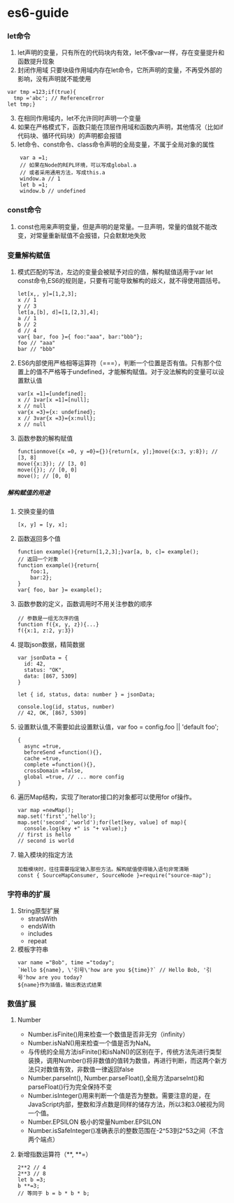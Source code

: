 es6-guide
=========


### let命令

1.  let声明的变量，只有所在的代码块内有效，let不像var一样，存在变量提升和函数提升现象
2.  封闭作用域 只要块级作用域内存在let命令，它所声明的变量，不再受外部的影响，没有声明就不能使用

```
var tmp =123;if(true){
  tmp ='abc'; // ReferenceError
let tmp;}
```
3.  在相同作用域内，let不允许同时声明一个变量
4.  如果在严格模式下，函数只能在顶层作用域和函数内声明，其他情况（比如if代码块、循环代码块）的声明都会报错
5.  let命令、const命令、class命令声明的全局变量，不属于全局对象的属性

````
    var a =1;
    // 如果在Node的REPL环境，可以写成global.a
    // 或者采用通用方法，写成this.a
    window.a // 1
    let b =1;
    window.b // undefined
````

### const命令
1.  const也用来声明变量，但是声明的是常量。一旦声明，常量的值就不能改变，对常量重新赋值不会报错，只会默默地失败


### 变量解构赋值
1.  模式匹配的写法，左边的变量会被赋予对应的值，解构赋值适用于var let const命令,ES6的规则是，只要有可能导致解构的歧义，就不得使用圆括号。
    ````
    let[x,, y]=[1,2,3];
    x // 1
    y // 3
    let[a,[b], d]=[1,[2,3],4];
    a // 1
    b // 2
    d // 4
    var{ bar, foo }={ foo:"aaa", bar:"bbb"};
    foo // "aaa"
    bar // "bbb"
    ````
2.  ES6内部使用严格相等运算符（===），判断一个位置是否有值。只有那个位置上的值不严格等于undefined，才能解构赋值。对于没法解构的变量可以设置默认值
    ````
    var[x =1]=[undefined];
    x // 1var[x =1]=[null];
    x // null
    var{x =3}={x: undefined};
    x // 3var{x =3}={x:null};
    x // null
    ````
3.  函数参数的解构赋值
    ````
    functionmove({x =0, y =0}={}){return[x, y];}move({x:3, y:8}); // [3, 8]
    move({x:3}); // [3, 0]
    move({}); // [0, 0]
    move(); // [0, 0]
    ````
##### 解构赋值的用途
1. 交换变量的值
    ````
    [x, y] = [y, x];
    ````
2.  函数返回多个值
    ```
    function example(){return[1,2,3];}var[a, b, c]= example();
    // 返回一个对象
    function example(){return{
        foo:1,
        bar:2};
    }
    var{ foo, bar }= example();
    ````
3.  函数参数的定义，函数调用时不用关注参数的顺序
    ````
    // 参数是一组无次序的值
    function f({x, y, z}){...}
    f({x:1, z:2, y:3})
    ````
4.  提取json数据，精简数据
    ````
    var jsonData = {
      id: 42,
      status: "OK",
      data: [867, 5309]
    }

    let { id, status, data: number } = jsonData;

    console.log(id, status, number)
    // 42, OK, [867, 5309]
    ````
5.  设置默认值,不需要如此设置默认值，var foo = config.foo || 'default foo';
    ````
    {
      async =true,
      beforeSend =function(){},
      cache =true,
      complete =function(){},
      crossDomain =false,
      global =true, // ... more config
    }
    ````
6.  遍历Map结构，实现了Iterator接口的对象都可以使用for of操作。
    ````
    var map =newMap();
    map.set('first','hello');
    map.set('second','world');for(let[key, value] of map){
      console.log(key +" is "+ value);}
    // first is hello
    // second is world
    ````
7.  输入模块的指定方法
    ````
    加载模块时，往往需要指定输入那些方法。解构赋值使得输入语句非常清晰
    const { SourceMapConsumer, SourceNode }=require("source-map");
    ````

### 字符串的扩展
1.  String原型扩展
    * stratsWith
    * endsWith
    * includes
    * repeat
2.  模板字符串
    ````
    var name ="Bob", time ="today";
    `Hello ${name}, \'引号\'how are you ${time}?` // Hello Bob, '引号'how are you today?
    ${name}作为插值，输出表达式结果
    ````
### 数值扩展
1.  Number
    * Number.isFinite()用来检查一个数值是否非无穷（infinity）
    * Number.isNaN()用来检查一个值是否为NaN。
    * 与传统的全局方法isFinite()和isNaN()的区别在于，传统方法先进行类型装换，调用Number()将非数值的值转为数值，再进行判断，而这两个新方法只对数值有效，非数值一律返回false
    * Number.parseInt(), Number.parseFloat(),全局方法parseInt()和parseFloat()行为完全保持不变
    * Number.isInteger()用来判断一个值是否为整数。需要注意的是，在JavaScript内部，整数和浮点数是同样的储存方法，所以3和3.0被视为同一个值。
    * Number.EPSILON 极小的常量Number.EPSILON
    * Number.isSafeInteger()准确表示的整数范围在-2^53到2^53之间（不含两个端点）

2.  新增指数运算符（**, **=）
    ````
    2**2 // 4
    2**3 // 8
    let b =3;
    b **=3;
    // 等同于 b = b * b * b;
    ````




